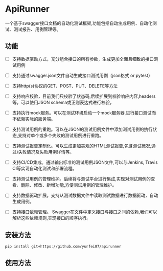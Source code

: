 # ApiRunner
一个基于swagger接口文档的自动化测试框架,功能包括自动生成用例、自动化测试、测试报告、用例管理等。

## 功能
-  [ ] 支持数据驱动方式，充分组合接口的所有参数，生成更加全面且细致的接口测试用例
-  [ ] 支持通过swagger.json文件自动生成接口测试用例（json格式 or pytest）
-  [ ] 支持http(s)协议的GET、POST、PUT、DELETE等方法
-  [ ] 支持响应校验，目前我们只校验了状态码,后续扩展到校验响应内容,headers等。可以使用JSON schema或正则表达式进行校验。
-  [ ] 支持执行mock服务。可以在测试环境启动一个mock服务器,进行接口测试而不依赖实际的服务端。
-  [ ] 支持测试用例的重跑。可以在JSON的测试用例文件中添加测试用例的执行状态,支持对单个或多个失败的测试用例进行重跑。
-  [ ] 支持测试报告定制化。可以生成更加美观的HTML测试报告,包含测试概况,通过/失败情况及失败用例详情等。
-  [ ] 支持CI/CD集成。通过输出标准的测试用例JSON文件,可以与Jenkins, Travis CI等实现自动化测试和部署流程。
-  [ ] 支持测试用例的管理维护。后续将与测试平台进行集成,实现对测试用例的查看、删除、修改、新增功能,方便测试用例的管理维护。
-  [ ] 支持数据驱动扩展。支持从测试数据文件中读取测试数据进行数据驱动，自动生成用例。
-  [ ] 支持接口依赖管理。 Swagger在文件中定义接口与接口之间的依赖,我们可以解析这些依赖规则,实现接口的顺序执行。


## 安装方法
```shell
pip install git+https://github.com/yunfei07/apirunner
```

## 使用方法
